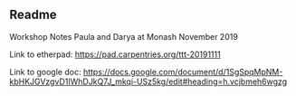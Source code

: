 ## Readme

Workshop Notes Paula and Darya at Monash November 2019

Link to etherpad: https://pad.carpentries.org/ttt-20191111

Link to google doc: https://docs.google.com/document/d/1SgSpqMpNM-kbHKJGVzgvD1IWhDJkQ7J_mkqi-USz5kg/edit#heading=h.vcjbmeh6wgzg




